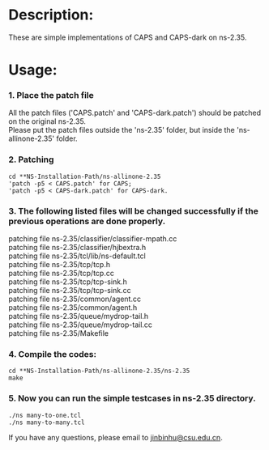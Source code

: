 # Description: 
  
These are simple implementations of CAPS and CAPS-dark on ns-2.35.  
  
# Usage:
  
### 1. Place the patch file 
All the patch files ('CAPS.patch' and 'CAPS-dark.patch') should be patched on the original ns-2.35.  
Please put the patch files outside the 'ns-2.35' folder, but inside the 'ns-allinone-2.35' folder.   
  
### 2. Patching
	cd **NS-Installation-Path/ns-allinone-2.35
	'patch -p5 < CAPS.patch' for CAPS;    
	'patch -p5 < CAPS-dark.patch' for CAPS-dark.    
  
### 3. The following listed files will be changed successfully if the previous operations are done properly.  
  
patching file ns-2.35/classifier/classifier-mpath.cc  
patching file ns-2.35/classifier/hjbextra.h  
patching file ns-2.35/tcl/lib/ns-default.tcl  
patching file ns-2.35/tcp/tcp.h  
patching file ns-2.35/tcp/tcp.cc  
patching file ns-2.35/tcp/tcp-sink.h  
patching file ns-2.35/tcp/tcp-sink.cc  
patching file ns-2.35/common/agent.cc  
patching file ns-2.35/common/agent.h  
patching file ns-2.35/queue/mydrop-tail.h  
patching file ns-2.35/queue/mydrop-tail.cc  
patching file ns-2.35/Makefile  

### 4. Compile the codes:  
	cd **NS-Installation-Path/ns-allinone-2.35/ns-2.35  
	make  
  
### 5. Now you can run the simple testcases in ns-2.35 directory.  
	./ns many-to-one.tcl  
	./ns many-to-many.tcl  
  
If you have any questions, please email to jinbinhu@csu.edu.cn.  
